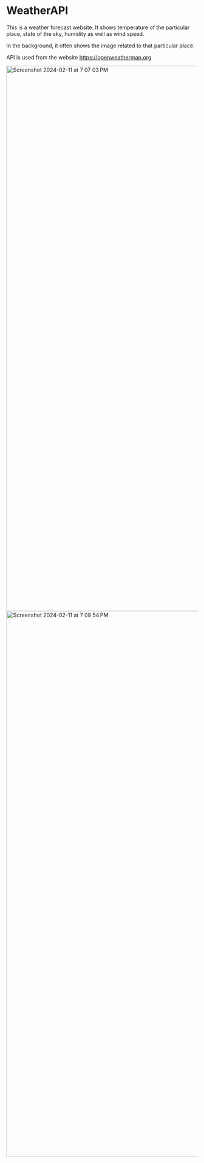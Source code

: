 # WeatherAPI

This is a weather forecast website. It shows temperature of the particular place, state of the sky, humidity as well as wind speed.

In the background, it often shows the image related to that particular place. 

API is used from the website https://openweathermap.org 


<img width="1437" alt="Screenshot 2024-02-11 at 7 07 03 PM" src="https://github.com/gargprek/WeatherAPI/assets/85071986/aae3bd16-b549-4225-a4d3-1e8f3de40ee6">


<img width="1438" alt="Screenshot 2024-02-11 at 7 08 54 PM" src="https://github.com/gargprek/WeatherAPI/assets/85071986/4ada91a8-99b7-4f31-8ca4-c836317f8b9f">
